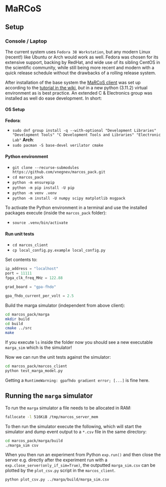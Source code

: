 # MaRCoS

## Setup

### Console / Laptop

The current system uses `Fedora 38 Workstation`, but any modern Linux (recent!) like Ubuntu or Arch would work as well. Fedora was chosen for its extensive support, backing by RedHat, and wide use of its sibling CentOS in the scientific community, while still being more recent and modern with a quick release schedule without the drawbacks of a rolling release system.

After installation of the base system the [MaRCoS client](https://github.com/vnegnev/marcos_client) was set up according to the [tutorial in the wiki](https://github.com/vnegnev/marcos_extras/wiki/tut_set_up_marcos_software), _but_ in a new python (3.11.2) virtual environment as is best practice. An extended C & Electronics group was installed as well do ease development. In short:

#### OS Setup

**Fedora**:
- `sudo dnf group install -q --with-optional "Development Libraries" "Development Tools" "C Development Tools and Libraries" "Electronic Lab"`
**Arch**:
- `sudo pacman -S base-devel verilator cmake`

#### Python environment

- `git clone --recurse-submodules https://github.com/vnegnev/marcos_pack.git`
- `cd marcos_pack`
- `python -m ensurepip`
- `python -m pip install -U pip`
- `python -m venv .venv`
- `python -m install -U numpy scipy matplotlib msgpack`

To activate the Python environment in a terminal and use the installed packages execute (inside the `marcos_pack` folder):
- `source .venv/bin/activate`

#### Run unit tests

- `cd marcos_client`
- `cp local_config.py.example local_config.py`

Set contents to:

```python
ip_address = "localhost"
port = 11111
fpga_clk_freq_MHz = 122.88

grad_board = "gpa-fhdo"

gpa_fhdo_current_per_volt = 2.5
```

Build the marga simulator (independent from above client):

```bash
cd marcos_pack/marga
mkdir build
cd build
cmake ../src
make
```

If you execute `ls` inside the folder now you should see a new executable `marga_sim` which is the simulator!

Now we can run the unit tests against the simulator:

```bash
cd marcos_pack/marcos_client
python test_marga_model.py
```

Getting a `RuntimeWarning: gpafhdo gradient error; [...]`  is fine here.

## Running the `marga` simulator

To run the `marga` simulator a file needs to be allocated in RAM:
```bash
fallocate -l 516KiB /tmp/marcos_server_mem
```

To then run the simulator execute the following, which will start the simulator and dump event output to a `*.csv` file in the same directory:
```bash
cd marcos_pack/marga/build
./marga_sim csv
```

When you then run an experiment from Python `exp.run()` and then close the server e.g. directly after the experiment run with a `exp.close_server(only_if_sim=True)`, the outputted `marga_sim.csv` can be plotted by the `plot_csv.py` script in the `marcos_client`.

```bash
python plot_csv.py ../marga/build/marga_sim.csv
```